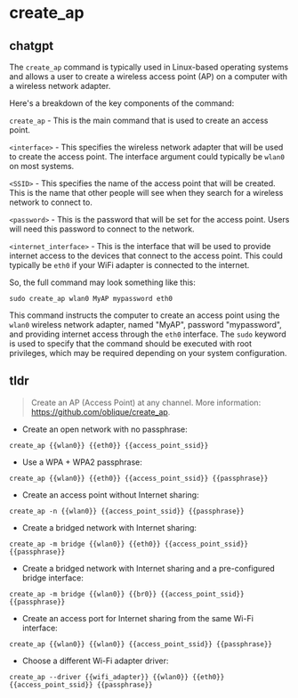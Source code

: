 # create_ap 
## chatgpt 
The `create_ap` command is typically used in Linux-based operating systems and allows a user to create a wireless access point (AP) on a computer with a wireless network adapter. 

Here's a breakdown of the key components of the command:

`create_ap` - This is the main command that is used to create an access point.

`<interface>` - This specifies the wireless network adapter that will be used to create the access point. The interface argument could typically be `wlan0` on most systems.

`<SSID>` - This specifies the name of the access point that will be created. This is the name that other people will see when they search for a wireless network to connect to.

`<password>` - This is the password that will be set for the access point. Users will need this password to connect to the network.

`<internet_interface>` - This is the interface that will be used to provide internet access to the devices that connect to the access point. This could typically be `eth0` if your WiFi adapter is connected to the internet.

So, the full command may look something like this:

```
sudo create_ap wlan0 MyAP mypassword eth0
```

This command instructs the computer to create an access point using the `wlan0` wireless network adapter, named "MyAP", password "mypassword", and providing internet access through the `eth0` interface. The `sudo` keyword is used to specify that the command should be executed with root privileges, which may be required depending on your system configuration. 

## tldr 
 
> Create an AP (Access Point) at any channel.
> More information: <https://github.com/oblique/create_ap>.

- Create an open network with no passphrase:

`create_ap {{wlan0}} {{eth0}} {{access_point_ssid}}`

- Use a WPA + WPA2 passphrase:

`create_ap {{wlan0}} {{eth0}} {{access_point_ssid}} {{passphrase}}`

- Create an access point without Internet sharing:

`create_ap -n {{wlan0}} {{access_point_ssid}} {{passphrase}}`

- Create a bridged network with Internet sharing:

`create_ap -m bridge {{wlan0}} {{eth0}} {{access_point_ssid}} {{passphrase}}`

- Create a bridged network with Internet sharing and a pre-configured bridge interface:

`create_ap -m bridge {{wlan0}} {{br0}} {{access_point_ssid}} {{passphrase}}`

- Create an access port for Internet sharing from the same Wi-Fi interface:

`create_ap {{wlan0}} {{wlan0}} {{access_point_ssid}} {{passphrase}}`

- Choose a different Wi-Fi adapter driver:

`create_ap --driver {{wifi_adapter}} {{wlan0}} {{eth0}} {{access_point_ssid}} {{passphrase}}`
